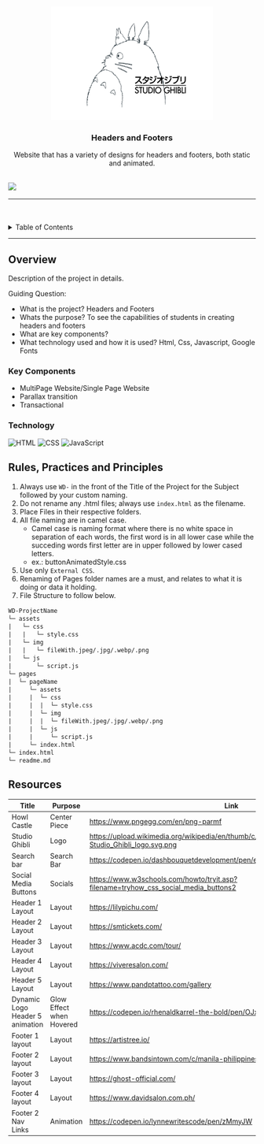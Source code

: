 <a name="readme-top">

<br/>

<br />
<div align="center">
  <a href="https://github.com/Eysee3/">
  <!-- TODO: If you want to add logo or banner you can add it here -->
    <img src="./assets/img/Studio_Ghibli_logo.svg.png" alt="Howl Castle" width="330" height="230">
  </a>
<!-- TODO: Change Title to the name of the title of your Project -->
  <h3 align="center">Headers and Footers</h3>
</div>
<!-- TODO: Make a short description -->
<div align="center">
  Website that has a variety of designs for headers and footers, both static and animated.
</div>

<br />

<!-- TODO: Change the zyx-0314 into your github username  -->
<!-- TODO: Change the WD-Template-Project into the same name of your folder -->
![](https://visit-counter.vercel.app/counter.png?page=zyx-0314/WD-Template-Project)

---

<br />
<br />

<!-- TODO: If you want to add more layers for your readme -->
<details>
  <summary>Table of Contents</summary>
  <ol>
    <li>
      <a href="#overview">Overview</a>
      <ol>
        <li>
          <a href="#key-components">Key Components</a>
        </li>
        <li>
          <a href="#technology">Technology</a>
        </li>
      </ol>
    </li>
    <li>
      <a href="#rule,-practices-and-principles">Rules, Practices and Principles</a>
    </li>
    <li>
      <a href="#resources">Resources</a>
    </li>
  </ol>
</details>

---

## Overview

<!-- TODO: To be changed -->
<!-- The following are just sample -->
Description of the project in details.

Guiding Question:
- What is the project? Headers and Footers
- Whats the purpose? To see the capabilities of students in  creating headers and footers
- What are key components?
- What technology used and how it is used? Html, Css, Javascript, Google Fonts


### Key Components
<!-- TODO: List of Key Components -->
<!-- The following are just sample -->
- MultiPage Website/Single Page Website
- Parallax transition
- Transactional

### Technology
<!-- TODO: List of Technology Used -->
![HTML](https://img.shields.io/badge/HTML-E34F26?style=for-the-badge&logo=html5&logoColor=white)
![CSS](https://img.shields.io/badge/CSS-1572B6?style=for-the-badge&logo=css3&logoColor=white)
![JavaScript](https://img.shields.io/badge/JavaScript-F7DF1E?style=for-the-badge&logo=javascript&logoColor=white)

## Rules, Practices and Principles
1. Always use `WD-` in the front of the Title of the Project for the Subject followed by your custom naming.
2. Do not rename any .html files; always use `index.html` as the filename.
3. Place Files in their respective folders.
4. All file naming are in camel case.
   - Camel case is naming format where there is no white space in separation of each words, the first word is in all lower case while the succeding words first letter are in upper followed by lower cased letters.
   - ex.: buttonAnimatedStyle.css
5. Use only `External CSS`.
6. Renaming of Pages folder names are a must, and relates to what it is doing or data it holding.
7. File Structure to follow below.

```
WD-ProjectName
└─ assets
|   └─ css
|   |   └─ style.css
|   └─ img
|   |   └─ fileWith.jpeg/.jpg/.webp/.png
|   └─ js
|       └─ script.js
└─ pages
|  └─ pageName
|     └─ assets
|     |  └─ css
|     |  |  └─ style.css
|     |  └─ img
|     |  |  └─ fileWith.jpeg/.jpg/.webp/.png
|     |  └─ js
|     |     └─ script.js
|     └─ index.html
└─ index.html
└─ readme.md
```

## Resources

<!-- TODO: Add References -->
| Title | Purpose | Link |
|-|-|-|
| Howl Castle | Center Piece | https://www.pngegg.com/en/png-parmf |
| Studio Ghibli | Logo | https://upload.wikimedia.org/wikipedia/en/thumb/c/ca/Studio_Ghibli_logo.svg/1200px-Studio_Ghibli_logo.svg.png|
| Search bar| Search Bar | https://codepen.io/dashbouquetdevelopment/pen/eGxQRO|
|Social Media Buttons|Socials|https://www.w3schools.com/howto/tryit.asp?filename=tryhow_css_social_media_buttons2|
| Header 1 Layout | Layout | https://lilypichu.com/|
| Header 2 Layout | Layout | https://smtickets.com/|
| Header 3 Layout | Layout | https://www.acdc.com/tour/|
|Header 4 Layout|Layout|https://viveresalon.com/|
|Header 5 Layout|Layout|https://www.pandptattoo.com/gallery|
|Dynamic Logo Header 5 animation| Glow Effect when Hovered| https://codepen.io/rhenaldkarrel-the-bold/pen/OJxabbB|
|Footer 1 layout| Layout| https://artistree.io/ |
|Footer 2 layout| Layout| https://www.bandsintown.com/c/manila-philippines |
|Footer 3 layout| Layout| https://ghost-official.com/ |
|Footer 4 layout| Layout| https://www.davidsalon.com.ph/ |
|Footer 2 Nav Links | Animation| https://codepen.io/lynnewritescode/pen/zMmyJW|
